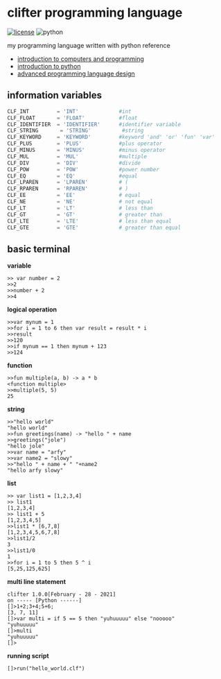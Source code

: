 # clifter programming language

[![license](https://img.shields.io/github/license/slowy07/slowy_programming_language?style=for-the-badge)](LICENSE)
![python](https://img.shields.io/badge/Python-3776AB?style=for-the-badge&logo=python&logoColor=white)

my programming language written with python
reference
- [introduction to computers and programming](https://www.pearsonhighered.com/assets/samplechapter/0/3/2/1/0321537114.pdf)
- [introduction to python](http://tdc-www.harvard.edu/Python.pdf)
- [advanced programming language design](https://www.researchgate.net/publication/220692467_Advanced_programming_language_design)


## information variables
```python
CLF_INT			= 'INT'             #int
CLF_FLOAT    	= 'FLOAT'           #float
CLF_IDENTIFIER	= 'IDENTIFIER'      #identifier variable
CLF_STRING       = 'STRING'          #string
CLF_KEYWORD		= 'KEYWORD'         #keyword 'and' 'or' 'fun' 'var'
CLF_PLUS     	= 'PLUS'            #plus operator
CLF_MINUS    	= 'MINUS'           #minus operator
CLF_MUL      	= 'MUL'             #multiple
CLF_DIV      	= 'DIV'             #divide
CLF_POW			= 'POW'             #power number
CLF_EQ			= 'EQ'              #equal 
CLF_LPAREN   	= 'LPAREN'          # (
CLF_RPAREN   	= 'RPAREN'          # )
CLF_EE			= 'EE'              # equal
CLF_NE			= 'NE'              # not equal
CLF_LT			= 'LT'              # less than
CLF_GT			= 'GT'              # greater than
CLF_LTE			= 'LTE'             # less than equal
CLF_GTE			= 'GTE'             # greater than equal
```

## basic terminal
**variable**
```
>> var number = 2
>>2
>>number + 2
>>4
```
**logical operation**
```
>>var mynum = 1
>>for i = 1 to 6 then var result = result * i
>>result
>>120
>>if mynum == 1 then mynum + 123
>>124
```
**function**
```
>>fun multiple(a, b) -> a * b
<function multiple>
>>multiple(5, 5)
25
```
**string**
```
>>"hello world"
"hello world"
>>fun greetings(name) -> "hello " + name
>>greetings("jole")
"hello jole"
>>var name = "arfy"
>>var name2 = "slowy"
>>"hello " + name + " "+name2
"hello arfy slowy"
```
**list**
```
>> var list1 = [1,2,3,4]
>> list1
[1,2,3,4]
>> list1 + 5
[1,2,3,4,5]
>>list1 * [6,7,8]
[1,2,3,4,5,6,7,8]
>>list1/2
3
>>list1/0
1
>>for i = 1 to 5 then 5 ^ i
[5,25,125,625]
```
**multi line statement**
```
clifter 1.0.0[February - 28 - 2021] 
on ----- [Python ------]
[]>1+2;3+4;5+6;
[3, 7, 11]
[]>var multi = if 5 == 5 then "yuhuuuuu" else "nooooo"
"yuhuuuuu"
[]>multi
"yuhuuuuu"
[]>
```

**running script**
```
[]>run("hello_world.clf")
```